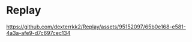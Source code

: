 # Replay


https://github.com/dexterrkk2/Replay/assets/95152097/65b0e168-e581-4a3a-afe9-d7c697cec134

